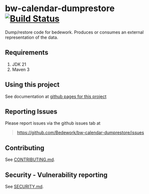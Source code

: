 # bw-calendar-dumprestore [![Build Status](https://travis-ci.org/Bedework/bw-util2.svg)](https://travis-ci.org/Bedework/bw-util2)
Dump/restore code for bedework. Produces or consumes an external representation of the data. 

## Requirements

1. JDK 21
2. Maven 3

## Using this project
See documentation at [github pages for this project](https://bedework.github.io/bw-calendar-dumprestore/)

## Reporting Issues
Please report issues via the github issues tab at
> https://github.com/Bedework/bw-calendar-dumprestore/issues

## Contributing
See [CONTRIBUTING.md](CONTRIBUTING.md).

## Security - Vulnerability reporting
See [SECURITY.md](SECURITY.md).
